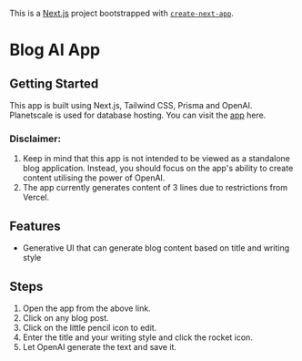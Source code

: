 This is a [Next.js](https://nextjs.org/) project bootstrapped with [`create-next-app`](https://github.com/vercel/next.js/tree/canary/packages/create-next-app).

<h1>Blog AI App</h1>

## Getting Started
This app is built using Next.js, Tailwind CSS, Prisma and OpenAI. Planetscale is used for database hosting.
You can visit the [app](https://blog-ai-app-sickodev.vercel.app/) here.

<h3>Disclaimer:</h3>
<ol>
<li>Keep in mind that this app is not intended to be viewed as a standalone blog application. Instead, you should focus on the app's ability to create content utilising the power of OpenAI.</li>
<li>The app currently generates content of 3 lines due to restrictions from Vercel.</li>
</ol>

## Features
<ul>
<li>Generative UI that can generate blog content based on title and writing style</li>
</ul>

## Steps
<ol>
<li>Open the app from the above link.</li>
<li>Click on any blog post.</li>
<li>Click on the little pencil icon to edit.</li>
<li>Enter the title and your writing style and click the rocket icon.</li>
<li>Let OpenAI generate the text and save it.</li>
</ol>


